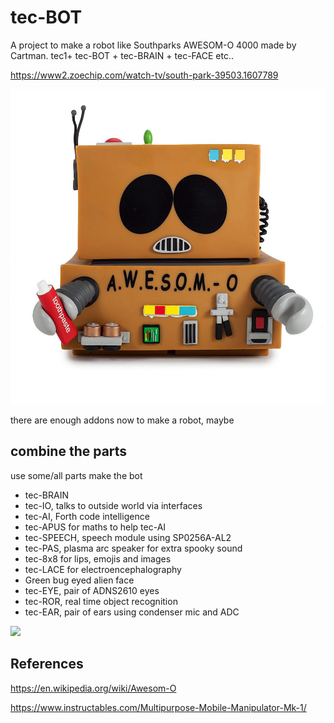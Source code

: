 # tec-BOT

A project to make a robot like Southparks AWESOM-O 4000 made by Cartman. tec1+ tec-BOT + tec-BRAIN + tec-FACE etc..

https://www2.zoechip.com/watch-tv/south-park-39503.1607789

![](https://github.com/SteveJustin1963/tec-BOT/blob/master/pics/awesomeo-kidrobot-southpark-mindzai_2.jpg)

there are enough addons now to make a robot, maybe

## combine the parts 
use some/all parts make the bot

* tec-BRAIN 
* tec-IO, talks to outside world via interfaces
* tec-AI, Forth code intelligence 
* tec-APUS for maths to help tec-AI
* tec-SPEECH, speech module using SP0256A-AL2
* tec-PAS, plasma arc speaker for extra spooky sound
* tec-8x8 for lips, emojis and images
* tec-LACE for electroencephalography
* Green bug eyed alien face
* tec-EYE, pair of ADNS2610 eyes
* tec-ROR, real time object recognition
* tec-EAR, pair of ears using condenser mic and ADC

![](https://github.com/SteveJustin1963/tec-BOT/blob/master/pics/awesom-0-bot.png)


## References

https://en.wikipedia.org/wiki/Awesom-O  

https://www.instructables.com/Multipurpose-Mobile-Manipulator-Mk-1/

